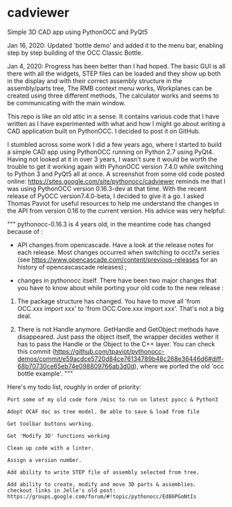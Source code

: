 # cadviewer
Simple 3D CAD app using PythonOCC and PyQt5

Jan 16, 2020: Updated 'bottle demo' and added it to the menu bar,
enabling step by step building of the OCC Classic Bottle.

Jan 4, 2020:  Progress has been better than I had hoped. 
The basic GUI is all there with all the widgets, 
STEP files can be loaded and they show up both in the display
and with their correct assembly structure in the assembly/parts tree, 
The RMB context menu works, 
Workplanes can be created using three different methods, 
The calculator works and seems to be communicating with the main window. 


This repo is like an old attic in a sense. It contains various code that I have
written as I have experimented with what and how I might go about writing
a CAD application built on PythonOCC.  I decided to post it on GitHub.

I stumbled across some work I did a few years ago, where I started to build a simple
CAD app using PythonOCC running on Python 2.7 using PyQt4. Having not looked at it in
over 3 years, I wasn't sure it would be worth the trouble to get it working again with
PyhonOCC version 7.4.0 while switching to Python 3 and PyQt5 all at once.
A screenshot from some old code posted online:
https://sites.google.com/site/pythonocc/cadviewer
reminds me that I was using PythonOCC version 0.16.3-dev at that time. 
With the recent release of PyOCC version7.4.0-beta, I decided to give it a go.
I asked Thomas Paviot for useful resources to help me understand the changes
in the API from version 0.16 to the current version. His advice was very helpful:

"""
pythonocc-0.16.3 is 4 years old, in the meantime code has changed because of :

* API changes from opencascade. Have a look at the release notes for each release. Most changes occurred when switching to occt7x series (see https://www.opencascade.com/content/previous-releases for an history of opencascascade releases) ;

* changes in pythonocc itself. There have been two major changes that you have to know about while porting your old code to the new release :

1. The package structure has changed. You have to move all 'from OCC.xxx import xxx' to 'from OCC.Core.xxx import xxx'. That's not a big deal.

2. There is not Handle anymore. GetHandle and GetObject methods have disappeared. Just pass the object itself, the wrapper decides wether it has to pass the Handle or the Object to the C++ layer. You can check this commit (https://github.com/tpaviot/pythonocc-demos/commit/e59acdce5720d84ce76134789b48c268e36446d6#diff-68b70730ce65eb74e098809766ab3d0d), where we ported the old 'occ bottle example'.
"""

Here's my todo list, roughly in order of priority:

	Port some of my old code form /misc to run on latest pyocc & Python3

	Adopt OCAF doc as tree model. Be able to save & load from file

	Get toolbar buttons working.

	Get 'Modify 3D' functions working

	Clean up code with a linter.

	Assign a version number.

	Add ability to write STEP file of assembly selected from tree.

	Add ability to create, modify and move 3D parts & assemblies.
	checkout links in Jelle's old post:
	https://groups.google.com/forum/#!topic/pythonocc/Ed86PGoNtIs
